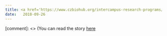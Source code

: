 ```yaml
---
title: <a href='https://www.czbiohub.org/intercampus-research-programs/'>Arnaout Lab Part of Tri-Institutional Team Winning a $2M Chan Zuckerberg Biohub Award </a>
date:   2018-09-26
---
```


[comment]: <> (You can read the story [here](https://www.czbiohub.org/intercampus-research-programs/)




 
